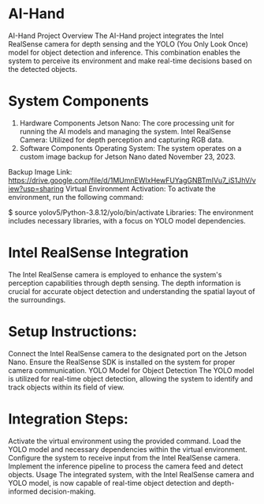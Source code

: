 # AI-Hand
AI-Hand Project
Overview
The AI-Hand project integrates the Intel RealSense camera for depth sensing and the YOLO (You Only Look Once) model for object detection and inference. This combination enables the system to perceive its environment and make real-time decisions based on the detected objects.

# System Components
1. Hardware Components
Jetson Nano: The core processing unit for running the AI models and managing the system.
Intel RealSense Camera: Utilized for depth perception and capturing RGB data.
2. Software Components
Operating System: The system operates on a custom image backup for Jetson Nano dated November 23, 2023.

Backup Image Link: https://drive.google.com/file/d/1MUmnEWIxHewFUYagGNBTmIVu7_iS1JhV/view?usp=sharing
Virtual Environment Activation:
To activate the environment, run the following command:

$ source yolov5/Python-3.8.12/yolo/bin/activate
Libraries:
The environment includes necessary libraries, with a focus on YOLO model dependencies.

# Intel RealSense Integration
The Intel RealSense camera is employed to enhance the system's perception capabilities through depth sensing. The depth information is crucial for accurate object detection and understanding the spatial layout of the surroundings.

# Setup Instructions:
Connect the Intel RealSense camera to the designated port on the Jetson Nano.
Ensure the RealSense SDK is installed on the system for proper camera communication.
YOLO Model for Object Detection
The YOLO model is utilized for real-time object detection, allowing the system to identify and track objects within its field of view.

# Integration Steps:
Activate the virtual environment using the provided command.
Load the YOLO model and necessary dependencies within the virtual environment.
Configure the system to receive input from the Intel RealSense camera.
Implement the inference pipeline to process the camera feed and detect objects.
Usage
The integrated system, with the Intel RealSense camera and YOLO model, is now capable of real-time object detection and depth-informed decision-making.

